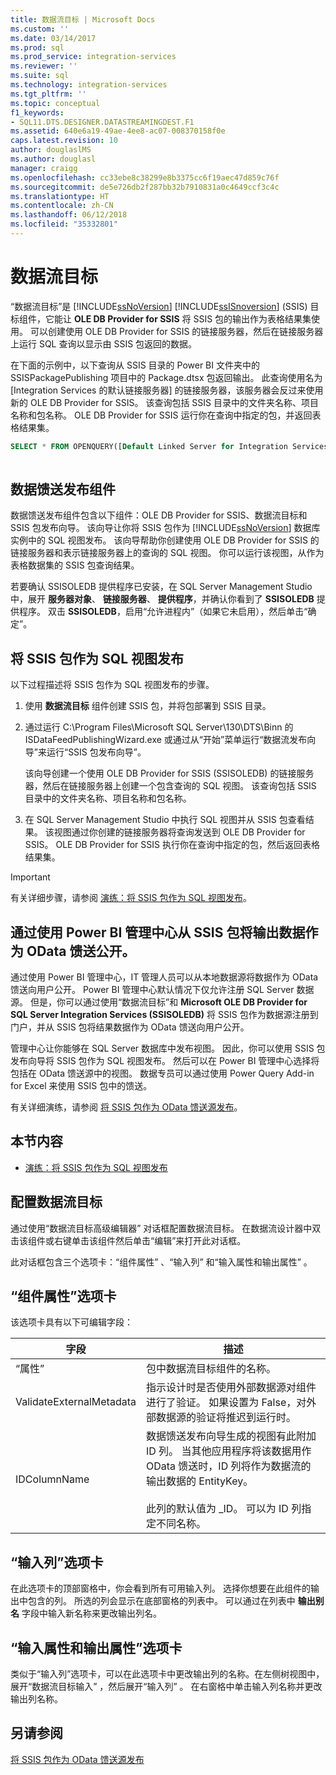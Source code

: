 ```yaml
---
title: 数据流目标 | Microsoft Docs
ms.custom: ''
ms.date: 03/14/2017
ms.prod: sql
ms.prod_service: integration-services
ms.reviewer: ''
ms.suite: sql
ms.technology: integration-services
ms.tgt_pltfrm: ''
ms.topic: conceptual
f1_keywords:
- SQL11.DTS.DESIGNER.DATASTREAMINGDEST.F1
ms.assetid: 640e6a19-49ae-4ee8-ac07-008370158f0e
caps.latest.revision: 10
author: douglaslMS
ms.author: douglasl
manager: craigg
ms.openlocfilehash: cc33ebe8c38299e8b3375cc6f19aec47d859c76f
ms.sourcegitcommit: de5e726db2f287bb32b7910831a0c4649ccf3c4c
ms.translationtype: HT
ms.contentlocale: zh-CN
ms.lasthandoff: 06/12/2018
ms.locfileid: "35332801"
---
```

# <a name="data-streaming-destination"></a>数据流目标
  “数据流目标”是 [!INCLUDE[ssNoVersion](../../includes/ssnoversion-md.md)] [!INCLUDE[ssISnoversion](../../includes/ssisnoversion-md.md)] (SSIS) 目标组件，它能让 **OLE DB Provider for SSIS** 将 SSIS 包的输出作为表格结果集使用。 可以创建使用 OLE DB Provider for SSIS 的链接服务器，然后在链接服务器上运行 SQL 查询以显示由 SSIS 包返回的数据。  
  
 在下面的示例中，以下查询从 SSIS 目录的 Power BI 文件夹中的 SSISPackagePublishing 项目中的 Package.dtsx 包返回输出。 此查询使用名为 [Integration Services 的默认链接服务器] 的链接服务器，该服务器会反过来使用新的 OLE DB Provider for SSIS。 该查询包括 SSIS 目录中的文件夹名称、项目名称和包名称。 OLE DB Provider for SSIS 运行你在查询中指定的包，并返回表格结果集。  
  
```sql
SELECT * FROM OPENQUERY([Default Linked Server for Integration Services], N'Folder=Power BI;Project=SSISPackagePublishing;Package=Package.dtsx')  
  
```  
  
## <a name="data-feed-publishing-components"></a>数据馈送发布组件  
 数据馈送发布组件包含以下组件：OLE DB Provider for SSIS、数据流目标和 SSIS 包发布向导。 该向导让你将 SSIS 包作为 [!INCLUDE[ssNoVersion](../../includes/ssnoversion-md.md)] 数据库实例中的 SQL 视图发布。 该向导帮助你创建使用 OLE DB Provider for SSIS 的链接服务器和表示链接服务器上的查询的 SQL 视图。 你可以运行该视图，从作为表格数据集的 SSIS 包查询结果。  
  
 若要确认 SSISOLEDB 提供程序已安装，在 SQL Server Management Studio 中，展开 **服务器对象**、 **链接服务器**、 **提供程序**，并确认你看到了 **SSISOLEDB** 提供程序。 双击 **SSISOLEDB**，启用“允许进程内”（如果它未启用），然后单击“确定”。  
  
## <a name="publish-an-ssis-package-as-a-sql-view"></a>将 SSIS 包作为 SQL 视图发布  
 以下过程描述将 SSIS 包作为 SQL 视图发布的步骤。  
  
1.  使用 **数据流目标** 组件创建 SSIS 包，并将包部署到 SSIS 目录。  
  
2.  通过运行 C:\Program Files\Microsoft SQL Server\130\DTS\Binn 的 ISDataFeedPublishingWizard.exe 或通过从“开始”菜单运行“数据流发布向导”来运行“SSIS 包发布向导”。  
  
     该向导创建一个使用 OLE DB Provider for SSIS (SSISOLEDB) 的链接服务器，然后在链接服务器上创建一个包含查询的 SQL 视图。 该查询包括 SSIS 目录中的文件夹名称、项目名称和包名称。  
  
3.  在 SQL Server Management Studio 中执行 SQL 视图并从 SSIS 包查看结果。 该视图通过你创建的链接服务器将查询发送到 OLE DB Provider for SSIS。 OLE DB Provider for SSIS 执行你在查询中指定的包，然后返回表格结果集。  
  
> [!IMPORTANT]  
>  有关详细步骤，请参阅 [演练：将 SSIS 包作为 SQL 视图发布](../../integration-services/data-flow/walkthrough-publish-an-ssis-package-as-a-sql-view.md)。  
  
## <a name="expose-output-data-from-an-ssis-package-as-an-odata-feed-by-using-the-power-bi-admin-center"></a>通过使用 Power BI 管理中心从 SSIS 包将输出数据作为 OData 馈送公开。  
 通过使用 Power BI 管理中心，IT 管理人员可以从本地数据源将数据作为 OData 馈送向用户公开。 Power BI 管理中心默认情况下仅允许注册 SQL Server 数据源。 但是，你可以通过使用“数据流目标”和 **Microsoft OLE DB Provider for SQL Server Integration Services (SSISOLEDB)** 将 SSIS 包作为数据源注册到门户，并从 SSIS 包将结果数据作为 OData 馈送向用户公开。  
  
 管理中心让你能够在 SQL Server 数据库中发布视图。 因此，你可以使用 SSIS 包发布向导将 SSIS 包作为 SQL 视图发布。 然后可以在 Power BI 管理中心选择将包括在 OData 馈送源中的视图。 数据专员可以通过使用 Power Query Add-in for Excel 来使用 SSIS 包中的馈送。  
  
 有关详细演练，请参阅 [将 SSIS 包作为 OData 馈送源发布](http://go.microsoft.com/fwlink/?LinkID=317367)。  
  
## <a name="in-this-section"></a>本节内容  
  
-   [演练：将 SSIS 包作为 SQL 视图发布](../../integration-services/data-flow/walkthrough-publish-an-ssis-package-as-a-sql-view.md)  
  
## <a name="configure-data-streaming-destination"></a>配置数据流目标
  通过使用“数据流目标高级编辑器”  对话框配置数据流目标。 在数据流设计器中双击该组件或右键单击该组件然后单击“编辑”来打开此对话框。  
  
 此对话框包含三个选项卡：“组件属性” 、“输入列” 和“输入属性和输出属性” 。  
  
## <a name="component-properties-tab"></a>“组件属性”选项卡  
 该选项卡具有以下可编辑字段：  
  
|字段|描述|  
|-----------|-----------------|  
|“属性”|包中数据流目标组件的名称。|  
|ValidateExternalMetadata|指示设计时是否使用外部数据源对组件进行了验证。 如果设置为 False，对外部数据源的验证将推迟到运行时。|  
|IDColumnName|数据馈送发布向导生成的视图有此附加 ID 列。 当其他应用程序将该数据用作 OData 馈送时，ID 列将作为数据流的输出数据的 EntityKey。<br /><br /> 此列的默认值为 _ID。 可以为 ID 列指定不同名称。|  
  
## <a name="input-columns-tab"></a>“输入列”选项卡  
 在此选项卡的顶部窗格中，你会看到所有可用输入列。 选择你想要在此组件的输出中包含的列。 所选的列会显示在底部窗格的列表中。 可以通过在列表中 **输出别名** 字段中输入新名称来更改输出列名。  
  
## <a name="input-output-properties-tab"></a>“输入属性和输出属性”选项卡  
 类似于“输入列”选项卡，可以在此选项卡中更改输出列的名称。在左侧树视图中，展开“数据流目标输入”  ，然后展开“输入列” 。 在右窗格中单击输入列名称并更改输出列名称。  
  
## <a name="see-also"></a>另请参阅  
 [将 SSIS 包作为 OData 馈送源发布](http://go.microsoft.com/fwlink/?LinkID=317367)  
  
  
